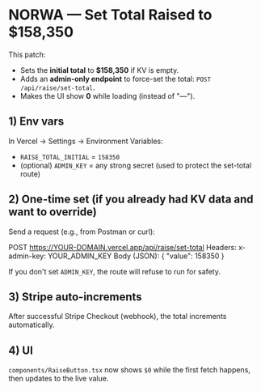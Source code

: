 # NORWA — Set Total Raised to $158,350

This patch:
- Sets the **initial total** to **$158,350** if KV is empty.
- Adds an **admin-only endpoint** to force-set the total: `POST /api/raise/set-total`.
- Makes the UI show **0** while loading (instead of "—").

## 1) Env vars
In Vercel → Settings → Environment Variables:
- `RAISE_TOTAL_INITIAL` = `158350`
- (optional) `ADMIN_KEY` = any strong secret (used to protect the set-total route)

## 2) One-time set (if you already had KV data and want to override)
Send a request (e.g., from Postman or curl):

POST https://YOUR-DOMAIN.vercel.app/api/raise/set-total
Headers:
  x-admin-key: YOUR_ADMIN_KEY
Body (JSON):
  { "value": 158350 }

If you don't set `ADMIN_KEY`, the route will refuse to run for safety.

## 3) Stripe auto-increments
After successful Stripe Checkout (webhook), the total increments automatically.

## 4) UI
`components/RaiseButton.tsx` now shows `$0` while the first fetch happens, then updates to the live value.
